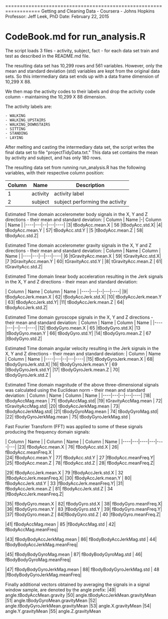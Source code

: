 ==================================================================
Getting and Cleaning Data - Coursera - Johns Hopkins
Professor: Jeff Leek, PhD
Date: February 22, 2015

CodeBook.md for run_analysis.R
==================================================================

The script loads 3 files - activity, subject, fact - for each data set train and test as described in the README.md file.

The resulting data set has 10,299 rows and 561 variables. However, only the mean and standard deviation (std) variables 
are kept from the original data sets. So this intermediary data set ends up with a data frame dimension of 10,299 X 88.

We then map the activity codes to their labels and drop the activity code column - maintaining the 10,299 X 88 dimension.

The activity labels are:

	- WALKING
	- WALKING_UPSTAIRS
	- WALKING_DOWNSTAIRS
	- SITTING
	- STANDING
	- LAYING

After melting and casting the intermediary data set, the script writes the final data set to file "projectTidyData.txt."  This data set 
contains the mean by activity and subject, and has only  180 rows.

The resulting data set from running run_analysis.R has the following variables, with their respective column position:

|   Column  |  Name |  Description
|----|---|----|
|1| activity | activity label|
|2 |subject | subject performing the activity |
 
 Estimated Time domain accelerometer body signals in the X, Y and Z directions - their mean and standard deviation:
|   Column  |  Name |-|    Column  |  Name |
|----|---|--|---|----|
|3| tBodyAcc.mean.X		|		56 |tBodyAcc.std.X|
|4| tBodyAcc.mean.Y     |        57| tBodyAcc.std.Y |
|5 |tBodyAcc.mean.Z     |        58| tBodyAcc.std.Z|

Estimated Time domain accelerometer gravity signals  in the X, Y and Z directions - their mean and standard deviation: 
|   Column  |  Name |    Column  |  Name |
|----|---|--|---|----|
|6 |tGravityAcc.mean.X	|		59| tGravityAcc.std.X|
|7 |tGravityAcc.mean.Y    |      60| tGravityAcc.std.Y |
|8| tGravityAcc.mean.Z     |     61| tGravityAcc.std.Z|

Estimated Time domain linear body acceleration resulting in the Jerk signals  in the X, Y and Z directions - their mean and standard deviation:

|   Column  |  Name |    Column  |  Name |
|----|---|--|---|----|
|9| tBodyAccJerk.mean.X	|		62| tBodyAccJerk.std.X|
|10| tBodyAccJerk.mean.Y   |      63| tBodyAccJerk.std.Y|
|11| tBodyAccJerk.mean.Z    |     64| tBodyAccJerk.std.Z|

Estimated Time domain gyroscope signals  in the X, Y and Z directions - their mean and standard deviation:
|   Column  |  Name |    Column  |  Name |
|----|---|--|---|----|
|12| tBodyGyro.mean.X	|			65 |tBodyGyro.std.X|
|13 |tBodyGyro.mean.Y   |          66| tBodyGyro.std.Y|
|14| tBodyGyro.mean.Z   |          67 |tBodyGyro.std.Z|

Estimated Time domain angular velocity resulting in the Jerk signals in the X, Y and Z directions - their mean and standard deviation:
|   Column  |  Name |    Column  |  Name |
|----|---|--|---|----|
|15| tBodyGyroJerk.mean.X	|	68| tBodyGyroJerk.std.X|
|16| tBodyGyroJerk.mean.Y  |     69 |tBodyGyroJerk.std.Y|
|17| tBodyGyroJerk.mean.Z   |    70| tBodyGyroJerk.std.Z |

Estimated Time domain magnitude of the above three-dimensional signals was calculated using the Euclidean norm - their mean and standard deviation:
|   Column  |  Name |    Column  |  Name |
|----|---|--|---|----|
|18| tBodyAccMag.mean			|		71| tBodyAccMag.std|
|19| tGravityAccMag.mean       |          72| tGravityAccMag.std|
|20| tBodyAccJerkMag.mean    |          73| tBodyAccJerkMag.std|
|21| tBodyGyroMag.mean        |          74| tBodyGyroMag.std|
|22| tBodyGyroJerkMag.mean  |          75| tBodyGyroJerkMag.std |

Fast Fourier Transform (FFT) was applied to some of these signals producing the frequency domain signals:

|   Column  |  Name | |    Column  |  Name | |    Column  |  Name | 
|----|---|----|---|----|---|
|23| fBodyAcc.mean.X			|			76| fBodyAcc.std.X	|	26| fBodyAcc.meanFreq.X            |     
|24| fBodyAcc.mean.Y           |            77| fBodyAcc.std.Y	|	27 |fBodyAcc.meanFreq.Y|
|25| fBodyAcc.mean.Z           |            78| fBodyAcc.std.Z	|	28| fBodyAcc.meanFreq.Z|
                             
|29| fBodyAccJerk.mean.X       |          79 |fBodyAccJerk.std.X	|	32 |fBodyAccJerk.meanFreq.X|
|30| fBodyAccJerk.mean.Y        |         80| fBodyAccJerk.std.Y |	33 |fBodyAccJerk.meanFreq.Y|
|31| fBodyAccJerk.mean.Z       |          81| fBodyAccJerk.std.Z	|	34 |fBodyAccJerk.meanFreq.Z|
                
|35| fBodyGyro.mean.X			|			82| fBodyGyro.std.X	|		38| fBodyGyro.meanFreq.X|
|36| fBodyGyro.mean.Y           |          83 |fBodyGyro.std.Y	|	39| fBodyGyro.meanFreq.Y|
|37| fBodyGyro.mean.Z            |         84|fBodyGyro.std.Z	|		40 |fBodyGyro.meanFreq.Z|

|41| fBodyAccMag.mean	|				85 |fBodyAccMag.std		|			42| fBodyAccMag.meanFreq|

|43| fBodyBodyAccJerkMag.mean	|	86| fBodyBodyAccJerkMag.std	|	44| fBodyBodyAccJerkMag.meanFreq|

|45| fBodyBodyGyroMag.mean	|		87| fBodyBodyGyroMag.std		|	46| fBodyBodyGyroMag.meanFreq|

|47| fBodyBodyGyroJerkMag.mean	|	88| fBodyBodyGyroJerkMag.std	|	48 |fBodyBodyGyroJerkMag.meanFreq|

Finally additional vectors obtained by averaging the signals in a signal window sample, are denoted by the angle prefix:
|49| angle.tBodyAccMean.gravity
|50| angle.tBodyAccJerkMean.gravityMean
|51| angle.tBodyGyroMean.gravityMean
|52| angle.tBodyGyroJerkMean.gravityMean
|53| angle.X.gravityMean
|54| angle.Y.gravityMean
|55| angle.Z.gravityMean

































